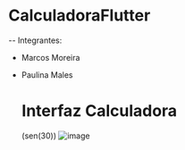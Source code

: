 # CalculadoraFlutter
-- Integrantes:
* Marcos Moreira
* Paulina Males

  # Interfaz Calculadora
  (sen(30))
  ![image](https://github.com/PaulinaMales/CalculadoraFlutter/assets/87955476/6983ad46-ad09-4a26-9fc0-952d356f3c0c)

  
